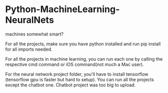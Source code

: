 # Python-MachineLearning-NeuralNets
machines somewhat smart?

For all the projects, make sure you have python installed and run pip install for all imports needed.

For all the projects in machine learning, you can run each one by calling the respective cmd command or iOS command(not much a Mac user).

For the neural network project folder, you'll have to install tensorflow (tensorflow gpu is faster but hard to setup).
You can run all the projects except the chatbot one. Chatbot project was too big to upload.


